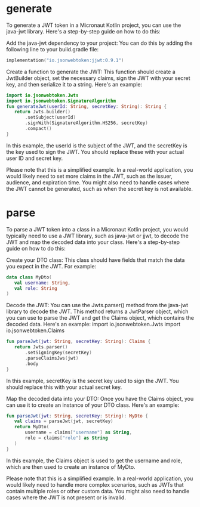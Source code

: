 # generate
To generate a JWT token in a Micronaut Kotlin project, you can use the java-jwt library. Here's a step-by-step guide on how to do this:

Add the java-jwt dependency to your project: You can do this by adding the following line to your build.gradle file:
```kotlin
implementation("io.jsonwebtoken:jjwt:0.9.1")
```
Create a function to generate the JWT: This function should create a JwtBuilder object, set the necessary claims, sign the JWT with your secret key, and then serialize it to a string. Here's an example:

```kotlin
import io.jsonwebtoken.Jwts
import io.jsonwebtoken.SignatureAlgorithm
fun generateJwt(userId: String, secretKey: String): String {
   return Jwts.builder()
       .setSubject(userId)
       .signWith(SignatureAlgorithm.HS256, secretKey)
       .compact()
}
```

In this example, the userId is the subject of the JWT, and the secretKey is the key used to sign the JWT. You should replace these with your actual user ID and secret key.

Please note that this is a simplified example. In a real-world application, you would likely need to set more claims in the JWT, such as the issuer, audience, and expiration time. You might also need to handle cases where the JWT cannot be generated, such as when the secret key is not available.

# parse
To parse a JWT token into a class in a Micronaut Kotlin project, you would typically need to use a JWT library, such as java-jwt or jjwt, to decode the JWT and map the decoded data into your class. Here's a step-by-step guide on how to do this:

Create your DTO class: This class should have fields that match the data you expect in the JWT. For example:
```kotlin
data class MyDto(
   val username: String,
   val role: String
)
```
Decode the JWT: You can use the Jwts.parser() method from the java-jwt library to decode the JWT. This method returns a JwtParser object, which you can use to parse the JWT and get the Claims object, which contains the decoded data. Here's an example:
import io.jsonwebtoken.Jwts
import io.jsonwebtoken.Claims

``` kotlin
fun parseJwt(jwt: String, secretKey: String): Claims {
   return Jwts.parser()
       .setSigningKey(secretKey)
       .parseClaimsJws(jwt)
       .body
}
```
In this example, secretKey is the secret key used to sign the JWT. You should replace this with your actual secret key.

Map the decoded data into your DTO: Once you have the Claims object, you can use it to create an instance of your DTO class. Here's an example:
```kotlin
fun parseJwt(jwt: String, secretKey: String): MyDto {
   val claims = parseJwt(jwt, secretKey)
   return MyDto(
       username = claims["username"] as String,
       role = claims["role"] as String
   )
}
```
In this example, the Claims object is used to get the username and role, which are then used to create an instance of MyDto.

Please note that this is a simplified example. In a real-world application, you would likely need to handle more complex scenarios, such as JWTs that contain multiple roles or other custom data. You might also need to handle cases where the JWT is not present or is invalid.


